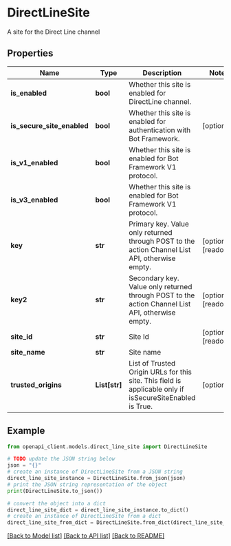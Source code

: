 # DirectLineSite

A site for the Direct Line channel

## Properties

Name | Type | Description | Notes
------------ | ------------- | ------------- | -------------
**is_enabled** | **bool** | Whether this site is enabled for DirectLine channel. | 
**is_secure_site_enabled** | **bool** | Whether this site is enabled for authentication with Bot Framework. | [optional] 
**is_v1_enabled** | **bool** | Whether this site is enabled for Bot Framework V1 protocol. | 
**is_v3_enabled** | **bool** | Whether this site is enabled for Bot Framework V1 protocol. | 
**key** | **str** | Primary key. Value only returned through POST to the action Channel List API, otherwise empty. | [optional] [readonly] 
**key2** | **str** | Secondary key. Value only returned through POST to the action Channel List API, otherwise empty. | [optional] [readonly] 
**site_id** | **str** | Site Id | [optional] [readonly] 
**site_name** | **str** | Site name | 
**trusted_origins** | **List[str]** | List of Trusted Origin URLs for this site. This field is applicable only if isSecureSiteEnabled is True. | [optional] 

## Example

```python
from openapi_client.models.direct_line_site import DirectLineSite

# TODO update the JSON string below
json = "{}"
# create an instance of DirectLineSite from a JSON string
direct_line_site_instance = DirectLineSite.from_json(json)
# print the JSON string representation of the object
print(DirectLineSite.to_json())

# convert the object into a dict
direct_line_site_dict = direct_line_site_instance.to_dict()
# create an instance of DirectLineSite from a dict
direct_line_site_from_dict = DirectLineSite.from_dict(direct_line_site_dict)
```
[[Back to Model list]](../README.md#documentation-for-models) [[Back to API list]](../README.md#documentation-for-api-endpoints) [[Back to README]](../README.md)


